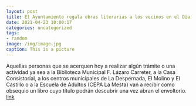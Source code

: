 ```yaml
---
layout: post
title: El Ayuntamiento regala obras literarias a los vecinos en el Día del Libro
date: 2021-04-23 10:00:17
categories: uncategorized
tags:
- random
image: /img/image.jpg
caption: This is a picture
---
```

Aquellas personas que se acerquen hoy a realizar algún trámite o una actividad ya sea a la Biblioteca Municipal F. Lázaro Carreter, a la Casa Consistorial, a los centros municipales de La Despernada, El Molino y El Castillo o a la Escuela de Adultos (CEPA La Mesta) van a recibir como obsequio un libro cuyo título podrán descubrir una vez abran el envoltorio.   [link](https://www.ayto-villacanada.es/tu-ayuntamiento/el-ayuntamiento-regala-obras-literarias-a-los-vecinos-en-el-dia-del-libro/)
